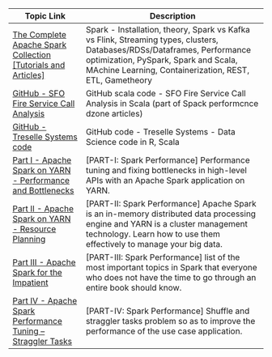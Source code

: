 | Topic Link | Description |
|--|--|
| [The Complete Apache Spark Collection [Tutorials and Articles]](https://dzone.com/articles/the-complete-apache-spark-collection-tutorials-and) | Spark - Installation, theory, Spark vs Kafka vs Flink, Streaming types, clusters, Databases/RDSs/Dataframes, Performance optimization, PySpark, Spark and Scala, MAchine Learning, Containerization, REST, ETL, Gametheory |
| [GitHub - SFO Fire Service Call Analysis](https://github.com/treselle-systems/sfo_fire_service_call_analysis_using_spark) | GitHub scala code - SFO Fire Service Call Analysis in Scala (part of Spack performcnce dzone articles) |
| [GitHub - Treselle Systems code](https://github.com/treselle-systems) | GitHub code - Treselle Systems - Data Science code in R, Scala |
| [Part I - Apache Spark on YARN - Performance and Bottlenecks](https://dzone.com/articles/apache-spark-on-yarn-performance-and-bottlenecks) | [PART-I: Spark Performance] Performance tuning and fixing bottlenecks in high-level APIs with an Apache Spark application on YARN. |
| [Part II - Apache Spark on YARN - Resource Planning](https://dzone.com/articles/apache-spark-on-yarn-resource-planning) | [PART-II: Spark Performance] Apache Spark is an in-memory distributed data processing engine and YARN is a cluster management technology. Learn how to use them effectively to manage your big data. |
| [Part III - Apache Spark for the Impatient](https://dzone.com/articles/apache-spark-in-a-nutshell) | [PART-III: Spark Performance] list of the most important topics in Spark that everyone who does not have the time to go through an entire book should know. |
| [Part IV - Apache Spark Performance Tuning – Straggler Tasks](https://dzone.com/articles/apache-spark-performance-tuning-straggler-tasks) | [PART-IV: Spark Performance] Shuffle and straggler tasks problem so as to improve the performance of the use case application. |
